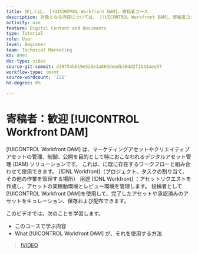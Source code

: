 ```yaml
---
title: 詳しくは、 [!UICONTROL Workfront DAM]，寄稿者コース
description: 対象となる内容については、 [!UICONTROL Workfront DAM]、寄稿者コース。
activity: use
feature: Digital Content and Documents
type: Tutorial
role: User
level: Beginner
team: Technical Marketing
kt: 8991
doc-type: video
source-git-commit: d39754b619e526e1a869deedb38dd2f2b43aee57
workflow-type: tm+mt
source-wordcount: '121'
ht-degree: 0%

---
```


# 寄稿者：歓迎 [!UICONTROL Workfront DAM]

[!UICONTROL Workfront DAM] は、マーケティングアセットやクリエイティブアセットの管理、制御、公開を目的として特におこなわれるデジタルアセット管理 (DAM) ソリューションです。 これは、に既に存在するワークフローと組み合わせて使用できます。 [!DNL Workfront]（プロジェクト、タスクの割り当て、その他の作業を管理する場所） 用途 [!DNL Workfront] ：アセットリクエストを作成し、アセットの実稼動環境とレビュー環境を管理します。 投稿者として [!UICONTROL Workfront DAM]を使用して、完了したアセットや承認済みのアセットをキュレーション、保存および配布できます。

このビデオでは、次のことを学習します。

* このコースで学ぶ内容
* What [!UICONTROL Workfront DAM] が、それを使用する方法

>[!VIDEO](https://video.tv.adobe.com/v/335251/?quality=12)

